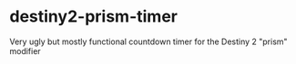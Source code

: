 # destiny2-prism-timer
Very ugly but mostly functional countdown timer for the Destiny 2 "prism" modifier
